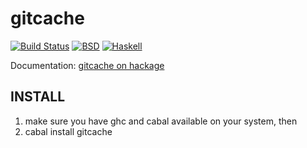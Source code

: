 gitcache
=======

[![Build Status](https://travis-ci.org/vincenthz/gitcache.png?branch=master)](https://travis-ci.org/vincenthz/gitcache)
[![BSD](http://b.repl.ca/v1/license-BSD-blue.png)](http://en.wikipedia.org/wiki/BSD_licenses)
[![Haskell](http://b.repl.ca/v1/language-haskell-lightgrey.png)](http://haskell.org)


Documentation: [gitcache on hackage](http://hackage.haskell.org/package/gitcache)


INSTALL
-------

1) make sure you have ghc and cabal available on your system, then
2) cabal install gitcache
